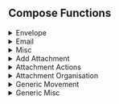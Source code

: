 ## Compose Functions

<details>
<summary>Envelope</summary>

### Envelope

| Function              | OpCode                         | Description                                    |
| :-------------------- | :----------------------------- | :--------------------------------------------- |
| `<autocrypt-menu>`    | `OP_COMPOSE_AUTOCRYPT_MENU`    | show autocrypt compose menu options            |
| `<edit-bcc>`          | `OP_COMPOSE_EDIT_BCC`          | edit the BCC list                              |
| `<edit-cc>`           | `OP_COMPOSE_EDIT_CC`           | edit the CC list                               |
| `<edit-fcc>`          | `OP_COMPOSE_EDIT_FCC`          | enter a file to save a copy of this message in |
| `<edit-followup-to>`  | `OP_COMPOSE_EDIT_FOLLOWUP_TO`  | edit the Followup-To field                     |
| `<edit-from>`         | `OP_COMPOSE_EDIT_FROM`         | edit the from field                            |
| `<edit-newsgroups>`   | `OP_COMPOSE_EDIT_NEWSGROUPS`   | edit the newsgroups list                       |
| `<edit-reply-to>`     | `OP_COMPOSE_EDIT_REPLY_TO`     | edit the Reply-To field                        |
| `<edit-subject>`      | `OP_COMPOSE_EDIT_SUBJECT`      | edit the subject of this message               |
| `<edit-to>`           | `OP_COMPOSE_EDIT_TO`           | edit the TO list                               |
| `<edit-x-comment-to>` | `OP_COMPOSE_EDIT_X_COMMENT_TO` | edit the X-Comment-To field                    |
| `<pgp-menu>`          | `OP_COMPOSE_PGP_MENU`          | show PGP options                               |
| `<smime-menu>`        | `OP_COMPOSE_SMIME_MENU`        | show S/MIME options                            |

</details>
<details>
<summary>Email</summary>

### Email

| Function             | OpCode                        | Description                                         |
| :------------------- | :---------------------------- | :-------------------------------------------------- |
| `<edit-headers>`     | `OP_COMPOSE_EDIT_HEADERS`     | edit the message with headers                       |
| `<edit-message>`     | `OP_COMPOSE_EDIT_MESSAGE`     | edit the message                                    |
| `<ispell>`           | `OP_COMPOSE_ISPELL`           | run ispell on the message                           |
| `<mix>`              | `OP_COMPOSE_MIX`              | send the message through a mixmaster remailer chain |
| `<postpone-message>` | `OP_COMPOSE_POSTPONE_MESSAGE` | save this message to send later                     |
| `<send-message>`     | `OP_COMPOSE_SEND_MESSAGE`     | send the message                                    |
| `<write-fcc>`        | `OP_COMPOSE_WRITE_MESSAGE`    | write the message to a folder                       |

</details>
<details>
<summary>Misc</summary>

### Misc

| Function              | OpCode                         | Description                                    |
| :-------------------- | :----------------------------- | :--------------------------------------------- |
| `<display-toggle-weed>` | `OP_DISPLAY_HEADERS`   | display message and toggle header weeding |
| `<forget-passphrase>`   | `OP_FORGET_PASSPHRASE` | wipe passphrases from memory              |

</details>
<details>
<summary>Add Attachment</summary>

### Add Attachment

| Function                | OpCode                           | Description                                |
| :---------------------- | :------------------------------- | :----------------------------------------- |
| `<attach-file>`         | `OP_COMPOSE_ATTACH_FILE`         | attach files to this message               |
| `<attach-key>`          | `OP_COMPOSE_ATTACH_KEY`          | attach a PGP public key                    |
| `<attach-message>`      | `OP_COMPOSE_ATTACH_MESSAGE`      | attach messages to this message            |
| `<attach-news-message>` | `OP_COMPOSE_ATTACH_NEWS_MESSAGE` | attach news articles to this message       |
| `<new-mime>`            | `OP_COMPOSE_NEW_MIME`            | compose new attachment using mailcap entry |

</details>
<details>
<summary>Attachment Actions</summary>

### Attachment Actions

| Function               | OpCode                          | Description                                          |
| :--------------------- | :------------------------------ | :--------------------------------------------------- |
| `<copy-file>`          | `OP_SAVE`                       | save message/attachment to a mailbox/file            |
| `<detach-file>`        | `OP_DELETE`                     | delete the current entry                             |
| `<edit-description>`   | `OP_COMPOSE_EDIT_DESCRIPTION`   | edit attachment description                          |
| `<edit-encoding>`      | `OP_COMPOSE_EDIT_ENCODING`      | edit attachment transfer-encoding                    |
| `<edit-file>`          | `OP_COMPOSE_EDIT_FILE`          | edit the file to be attached                         |
| `<edit-language>`      | `OP_COMPOSE_EDIT_LANGUAGE`      | edit the 'Content-Language' of the attachment        |
| `<edit-mime>`          | `OP_COMPOSE_EDIT_MIME`          | edit attachment using mailcap entry                  |
| `<edit-type>`          | `OP_EDIT_TYPE`                  | edit attachment content type                         |
| `<filter-entry>`       | `OP_FILTER`                     | filter attachment through a shell command            |
| `<get-attachment>`     | `OP_COMPOSE_GET_ATTACHMENT`     | get a temporary copy of an attachment                |
| `<pipe-entry>`         | `OP_PIPE`                       | pipe message/attachment to a shell command           |
| `<print-entry>`        | `OP_PRINT`                      | print the current entry                              |
| `<rename-attachment>`  | `OP_COMPOSE_RENAME_ATTACHMENT`  | send attachment with a different name                |
| `<rename-file>`        | `OP_COMPOSE_RENAME_FILE`        | rename/move an attached file                         |
| `<toggle-disposition>` | `OP_COMPOSE_TOGGLE_DISPOSITION` | toggle disposition between inline/attachment         |
| `<toggle-recode>`      | `OP_COMPOSE_TOGGLE_RECODE`      | toggle recoding of this attachment                   |
| `<toggle-unlink>`      | `OP_COMPOSE_TOGGLE_UNLINK`      | toggle whether to delete file after sending it       |
| `<update-encoding>`    | `OP_COMPOSE_UPDATE_ENCODING`    | update an attachment's encoding info                 |
| `<view-attach>`        | `OP_VIEW_ATTACH`                | view attachment using mailcap entry if necessary     |

</details>
<details>
<summary>Attachment Organisation</summary>

### Attachment Organisation

| Function               | OpCode                          | Description                                          |
| :--------------------- | :------------------------------ | :--------------------------------------------------- |
| `<group-alternatives>` | `OP_COMPOSE_GROUP_ALTS`         | group tagged attachments as 'multipart/alternative'  |
| `<group-multilingual>` | `OP_COMPOSE_GROUP_LINGUAL`      | group tagged attachments as 'multipart/multilingual' |
| `<move-down>`          | `OP_COMPOSE_MOVE_DOWN`          | move an attachment down in the attachment list       |
| `<move-up>`            | `OP_COMPOSE_MOVE_UP`            | move an attachment up in the attachment list         |

</details>
<details>
<summary>Generic Movement</summary>

### Generic Movement

| Function             | OpCode                | Description                                   |
| :------------------- | :-------------------- | :-------------------------------------------- |
| `<bottom-page>`      | `OP_BOTTOM_PAGE`      | move to the bottom of the page                |
| `<current-bottom>`   | `OP_CURRENT_BOTTOM`   | move entry to bottom of screen                |
| `<current-middle>`   | `OP_CURRENT_MIDDLE`   | move entry to middle of screen                |
| `<current-top>`      | `OP_CURRENT_TOP`      | move entry to top of screen                   |
| `<first-entry>`      | `OP_FIRST_ENTRY`      | move to the first entry                       |
| `<half-down>`        | `OP_HALF_DOWN`        | scroll down 1/2 page                          |
| `<half-up>`          | `OP_HALF_UP`          | scroll up 1/2 page                            |
| `<jump>`             | `OP_JUMP`             | jump to an index number                       |
| `<last-entry>`       | `OP_LAST_ENTRY`       | move to the last entry                        |
| `<middle-page>`      | `OP_MIDDLE_PAGE`      | move to the middle of the page                |
| `<next-entry>`       | `OP_NEXT_ENTRY`       | move to the next entry                        |
| `<next-line>`        | `OP_NEXT_LINE`        | scroll down one line                          |
| `<next-page>`        | `OP_NEXT_PAGE`        | move to the next page                         |
| `<previous-entry>`   | `OP_PREV_ENTRY`       | move to the previous entry                    |
| `<previous-line>`    | `OP_PREV_LINE`        | scroll up one line                            |
| `<previous-page>`    | `OP_PREV_PAGE`        | move to the previous page                     |
| `<search>`           | `OP_SEARCH`           | search for a regular expression               |
| `<search-next>`      | `OP_SEARCH_NEXT`      | search for next match                         |
| `<search-opposite>`  | `OP_SEARCH_OPPOSITE`  | search for next match in opposite direction   |
| `<search-reverse>`   | `OP_SEARCH_REVERSE`   | search backwards for a regular expression     |
| `<top-page>`         | `OP_TOP_PAGE`         | move to the top of the page                   |

</details>
<details>
<summary>Generic Misc</summary>

### Generic Misc

| Function            | OpCode                    | Description                                    |
| :------------------ | :------------------------ | :--------------------------------------------- |
| `<check-stats>`     | `OP_CHECK_STATS`          | calculate message statistics for all mailboxes |
| `<end-cond>`        | `OP_END_COND`             | end of conditional execution (noop)            |
| `<enter-command>`   | `OP_ENTER_COMMAND`        | enter a neomuttrc command                      |
| `<exit>`            | `OP_EXIT`                 | exit this menu                                 |
| `<help>`            | `OP_HELP`                 | this screen                                    |
| `<refresh>`         | `OP_REDRAW`               | clear and redraw the screen                    |
| `<select-entry>`    | `OP_GENERIC_SELECT_ENTRY` | select the current entry                       |
| `<shell-escape>`    | `OP_SHELL_ESCAPE`         | invoke a command in a subshell                 |
| `<tag-entry>`       | `OP_TAG`                  | tag the current entry                          |
| `<tag-prefix-cond>` | `OP_TAG_PREFIX_COND`      | apply next function ONLY to tagged messages    |
| `<tag-prefix>`      | `OP_TAG_PREFIX`           | apply next function to tagged messages         |
| `<what-key>`        | `OP_WHAT_KEY`             | display the keycode for a key press            |

</details>

